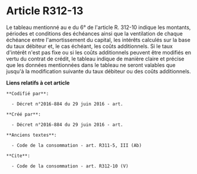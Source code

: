 # Article R312-13

Le tableau mentionné au e du 6° de l'article R. 312-10 indique les montants, périodes et conditions des échéances ainsi que
la ventilation de chaque échéance entre l'amortissement du capital, les intérêts calculés sur la base du taux débiteur et, le
cas échéant, les coûts additionnels. Si le taux d'intérêt n'est pas fixe ou si les coûts additionnels peuvent être modifiés
en vertu du contrat de crédit, le tableau indique de manière claire et précise que les données mentionnées dans le tableau ne
seront valables que jusqu'à la modification suivante du taux débiteur ou des coûts additionnels.

**Liens relatifs à cet article**

	**Codifié par**:

	  - Décret n°2016-884 du 29 juin 2016 - art.

	**Créé par**:

	  - Décret n°2016-884 du 29 juin 2016 - art.

	**Anciens textes**:

	  - Code de la consommation - art. R311-5, III (Ab)

	**Cite**:

	  - Code de la consommation - art. R312-10 (V)
